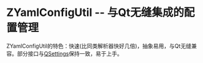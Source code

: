 # ZYamlConfigUtil -- 与Qt无缝集成的配置管理
ZYamlConfigUtil的特色：快速(比同类解析器快好几倍)，抽象易用，与Qt无缝兼容。部分接口与[QSettings](https://doc.qt.io/qt-6/qsettings.html)保持一致，易于上手。